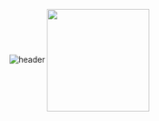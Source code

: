 ![header](https://capsule-render.vercel.app/api?type=waving&color=gradient&height=300&section=header&text=Song%20In%20Tae&fontSize=90)
<a href="https://github.com/imysh578"><img align="center" style="height:180px" src="https://github-readme-stats.vercel.app/api/top-langs/?username=imysh578&layout=compact&theme=nord&hide_border=true" /></a> 
